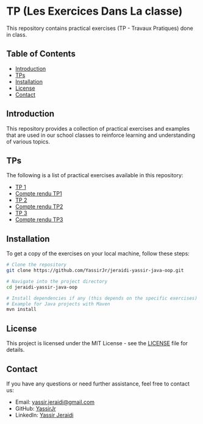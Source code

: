 # TP (Les Exercices Dans La classe)

This repository contains practical exercises (TP - Travaux Pratiques) done in class.

## Table of Contents

- [Introduction](#introduction)
- [TPs](#tps)
- [Installation](#installation)
- [License](#license)
- [Contact](#contact)

## Introduction

This repository provides a collection of practical exercises and examples that are used in our school classes to reinforce learning and understanding of various topics.

## TPs

The following is a list of practical exercises available in this repository:

- [TP 1](tp1/readme.md)
- [Compte rendu TP1](tp1/compte-rendu.pdf)
- [TP 2](tp2/readme.md)
- [Compte rendu TP2](tp2/compte-rendu.pdf)
- [TP 3](tp3/readme.md)
- [Compte rendu TP3](tp3/compte-rendu.pdf)

## Installation

To get a copy of the exercises on your local machine, follow these steps:

```bash
# Clone the repository
git clone https://github.com/YassirJr/jeraidi-yassir-java-oop.git

# Navigate into the project directory
cd jeraidi-yassir-java-oop

# Install dependencies if any (this depends on the specific exercises)
# Example for Java projects with Maven
mvn install
```

## License

This project is licensed under the MIT License - see the [LICENSE](LICENSE) file for details.

## Contact

If you have any questions or need further assistance, feel free to contact us:

- Email: [yassir.jeraidi@gmail.com](mailto:yassir.jeraidi@gmail.com)
- GitHub: [YassirJr](https://github.com/YassirJr)
- LinkedIn: [Yassir Jeraidi](https://www.linkedin.com/in/yassir-jeraidi/)